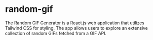 # random-gif
The Random GIF Generator is a React.js web application that utilizes Tailwind CSS for styling. The app allows users to explore an extensive collection of random GIFs fetched from a GIF API. 
